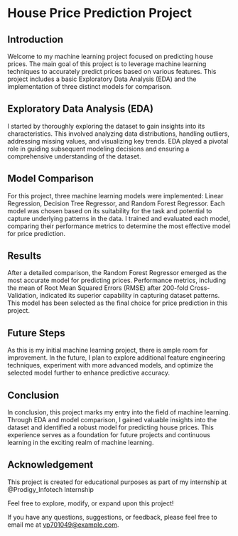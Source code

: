 # House Price Prediction Project

## Introduction
Welcome to my machine learning project focused on predicting house prices. The main goal of this project is to leverage machine learning techniques to accurately predict prices based on various features. This project includes a basic Exploratory Data Analysis (EDA) and the implementation of three distinct models for comparison.

## Exploratory Data Analysis (EDA)
I started by thoroughly exploring the dataset to gain insights into its characteristics. This involved analyzing data distributions, handling outliers, addressing missing values, and visualizing key trends. EDA played a pivotal role in guiding subsequent modeling decisions and ensuring a comprehensive understanding of the dataset.

## Model Comparison
For this project, three machine learning models were implemented: Linear Regression, Decision Tree Regressor, and Random Forest Regressor. Each model was chosen based on its suitability for the task and potential to capture underlying patterns in the data. I trained and evaluated each model, comparing their performance metrics to determine the most effective model for price prediction.

## Results
After a detailed comparison, the Random Forest Regressor emerged as the most accurate model for predicting prices. Performance metrics, including the mean of Root Mean Squared Errors (RMSE) after 200-fold Cross-Validation, indicated its superior capability in capturing dataset patterns. This model has been selected as the final choice for price prediction in this project.

## Future Steps
As this is my initial machine learning project, there is ample room for improvement. In the future, I plan to explore additional feature engineering techniques, experiment with more advanced models, and optimize the selected model further to enhance predictive accuracy.

## Conclusion
In conclusion, this project marks my entry into the field of machine learning. Through EDA and model comparison, I gained valuable insights into the dataset and identified a robust model for predicting house prices. This experience serves as a foundation for future projects and continuous learning in the exciting realm of machine learning.

## Acknowledgement
This project is created for educational purposes as part of my internship at @Prodigy_Infotech Internship

Feel free to explore, modify, or expand upon this project!

If you have any questions, suggestions, or feedback, please feel free to email me at vp701049@example.com.
